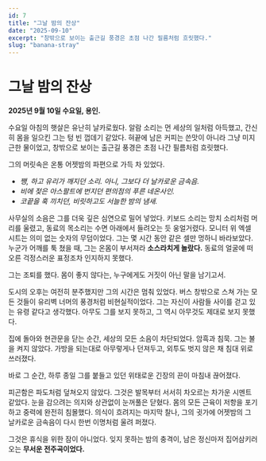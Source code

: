```yaml
---
id: 7
title: "그날 밤의 잔상"
date: "2025-09-10"
excerpt: "창밖으로 보이는 출근길 풍경은 초점 나간 필름처럼 흐릿했다."
slug: "banana-stray"
---
```

# 그날 밤의 잔상

**2025년 9월 10일 수요일, 용인.**

수요일 아침의 햇살은 유난히 날카로웠다. 알람 소리는 먼 세상의 일처럼 아득했고, 간신히 몸을 일으킨 그는 텅 빈 껍데기 같았다. 혀끝에 남은 커피는 쓴맛이 아니라 그냥 미지근한 물이었고, 창밖으로 보이는 출근길 풍경은 초점 나간 필름처럼 흐릿했다.

그의 머릿속은 온통 어젯밤의 파편으로 가득 차 있었다.

-   *쨍, 하고 유리가 깨지던 소리. 아니, 그보다 더 날카로운 금속음.*
-   *비에 젖은 아스팔트에 번지던 편의점의 푸른 네온사인.*
-   *코끝을 훅 끼치던, 비릿하고도 서늘한 밤의 냄새.*

사무실의 소음은 그를 더욱 깊은 심연으로 밀어 넣었다. 키보드 소리는 망치 소리처럼 머리를 울렸고, 동료의 목소리는 수면 아래에서 들려오는 듯 웅얼거렸다. 모니터 위 엑셀 시트는 의미 없는 숫자의 무덤이었다. 그는 몇 시간 동안 같은 셀만 멍하니 바라보았다. 누군가 어깨를 툭 쳤을 때, 그는 온몸이 부서져라 **소스라치게 놀랐다.** 동료의 얼굴에 떠오른 걱정스러운 표정조차 인지하지 못했다.

그는 조퇴를 했다. 몸이 좋지 않다는, 누구에게도 거짓이 아닌 말을 남기고서.

도시의 오후는 여전히 분주했지만 그의 시간은 멈춰 있었다. 버스 창밖으로 스쳐 가는 모든 것들이 유리벽 너머의 풍경처럼 비현실적이었다. 그는 자신이 사람들 사이를 걷고 있는 유령 같다고 생각했다. 아무도 그를 보지 못하고, 그 역시 아무것도 제대로 보지 못했다.

집에 돌아와 현관문을 닫는 순간, 세상의 모든 소음이 차단되었다. 암흑과 침묵. 그는 불을 켜지 않았다. 가방을 되는대로 아무렇게나 던져두고, 외투도 벗지 않은 채 침대 위로 쓰러졌다.

바로 그 순간, 하루 종일 그를 붙들고 있던 위태로운 긴장의 끈이 마침내 끊어졌다.

피곤함은 파도처럼 덮쳐오지 않았다. 그것은 발목부터 서서히 차오르는 차가운 시멘트 같았다. 눈을 감으려는 의지와 상관없이 눈꺼풀은 닫혔다. 몸의 모든 근육이 저항을 포기하고 중력에 완전히 침몰했다. 의식이 흐려지는 마지막 찰나, 그의 귓가에 어젯밤의 그 날카로운 금속음이 다시 한번 이명처럼 울려 퍼졌다.

그것은 휴식을 위한 잠이 아니었다. 잊지 못하는 밤의 충격이, 남은 정신마저 집어삼키러 오는 **무서운 전주곡이었다.**